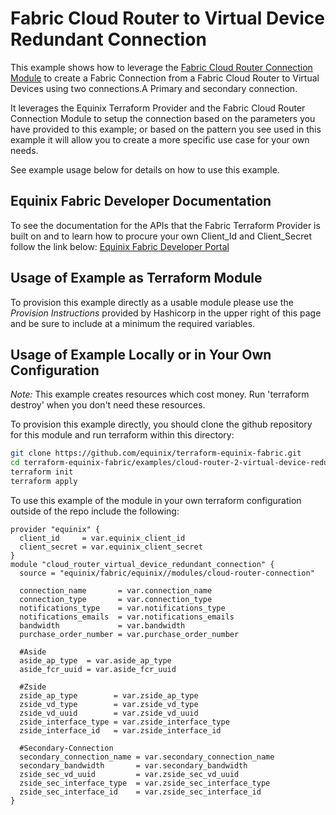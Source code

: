 # Fabric Cloud Router to Virtual Device Redundant Connection

This example shows how to leverage the [Fabric Cloud Router Connection Module](../../modules/cloud-router-connection/README.md)
to create a Fabric Connection from a Fabric Cloud Router to Virtual Devices using two connections.A Primary and secondary connection.

It leverages the Equinix Terraform Provider and the Fabric Cloud Router Connection
Module to setup the connection based on the parameters you have provided to this example; or based on the pattern
you see used in this example it will allow you to create a more specific use case for your own needs.

See example usage below for details on how to use this example.

<!-- Begin Example Usage (Do not edit contents) -->
## Equinix Fabric Developer Documentation

To see the documentation for the APIs that the Fabric Terraform Provider is built on
and to learn how to procure your own Client_Id and Client_Secret follow the link below:
[Equinix Fabric Developer Portal](https://developer.equinix.com/docs?page=/dev-docs/fabric/overview)

## Usage of Example as Terraform Module

To provision this example directly as a usable module please use the *Provision Instructions* provided by Hashicorp
in the upper right of this page and be sure to include at a minimum the required variables.

## Usage of Example Locally or in Your Own Configuration

*Note:* This example creates resources which cost money. Run 'terraform destroy' when you don't need these resources.

To provision this example directly,
you should clone the github repository for this module and run terraform within this directory:

```bash
git clone https://github.com/equinix/terraform-equinix-fabric.git
cd terraform-equinix-fabric/examples/cloud-router-2-virtual-device-redundant-connection
terraform init
terraform apply
```

To use this example of the module in your own terraform configuration outside of the repo include the following:

```hcl
provider "equinix" {
  client_id     = var.equinix_client_id
  client_secret = var.equinix_client_secret
}
module "cloud_router_virtual_device_redundant_connection" {
  source = "equinix/fabric/equinix//modules/cloud-router-connection"

  connection_name       = var.connection_name
  connection_type       = var.connection_type
  notifications_type    = var.notifications_type
  notifications_emails  = var.notifications_emails
  bandwidth             = var.bandwidth
  purchase_order_number = var.purchase_order_number

  #Aside
  aside_ap_type  = var.aside_ap_type
  aside_fcr_uuid = var.aside_fcr_uuid

  #Zside
  zside_ap_type        = var.zside_ap_type
  zside_vd_type        = var.zside_vd_type
  zside_vd_uuid        = var.zside_vd_uuid
  zside_interface_type = var.zside_interface_type
  zside_interface_id   = var.zside_interface_id

  #Secondary-Connection
  secondary_connection_name = var.secondary_connection_name
  secondary_bandwidth       = var.secondary_bandwidth
  zside_sec_vd_uuid         = var.zside_sec_vd_uuid
  zside_sec_interface_type  = var.zside_sec_interface_type
  zside_sec_interface_id    = var.zside_sec_interface_id
}
```
<!-- End Example Usage -->
